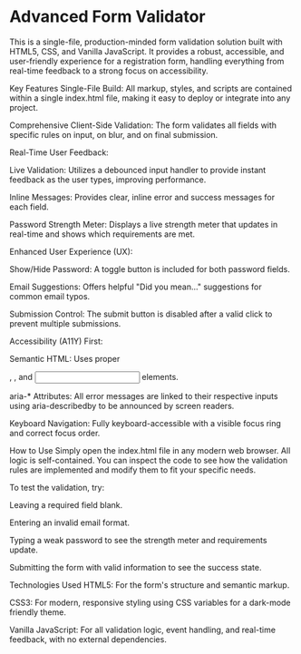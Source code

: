 # Advanced Form Validator

This is a single-file, production-minded form validation solution built with HTML5, CSS, and Vanilla JavaScript. It provides a robust, accessible, and user-friendly experience for a registration form, handling everything from real-time feedback to a strong focus on accessibility.

Key Features
Single-File Build: All markup, styles, and scripts are contained within a single index.html file, making it easy to deploy or integrate into any project.

Comprehensive Client-Side Validation: The form validates all fields with specific rules on input, on blur, and on final submission.

Real-Time User Feedback:

Live Validation: Utilizes a debounced input handler to provide instant feedback as the user types, improving performance.

Inline Messages: Provides clear, inline error and success messages for each field.

Password Strength Meter: Displays a live strength meter that updates in real-time and shows which requirements are met.

Enhanced User Experience (UX):

Show/Hide Password: A toggle button is included for both password fields.

Email Suggestions: Offers helpful "Did you mean..." suggestions for common email typos.

Submission Control: The submit button is disabled after a valid click to prevent multiple submissions.

Accessibility (A11Y) First:

Semantic HTML: Uses proper <form>, <label>, and <input> elements.

aria-* Attributes: All error messages are linked to their respective inputs using aria-describedby to be announced by screen readers.

Keyboard Navigation: Fully keyboard-accessible with a visible focus ring and correct focus order.

How to Use
Simply open the index.html file in any modern web browser. All logic is self-contained. You can inspect the code to see how the validation rules are implemented and modify them to fit your specific needs.

To test the validation, try:

Leaving a required field blank.

Entering an invalid email format.

Typing a weak password to see the strength meter and requirements update.

Submitting the form with valid information to see the success state.

Technologies Used
HTML5: For the form's structure and semantic markup.

CSS3: For modern, responsive styling using CSS variables for a dark-mode friendly theme.

Vanilla JavaScript: For all validation logic, event handling, and real-time feedback, with no external dependencies.